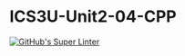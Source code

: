# ICS3U-Unit2-04-CPP

[![GitHub's Super Linter](https://github.com/Joshua-Yeung-2/ICS3U-Unit2-04-CPP/workflows/GitHub's%20Super%20Linter/badge.svg)](https://github.com/Joshua-Yeung-2/ICS3U-Unit2-04-CPP/actions)
